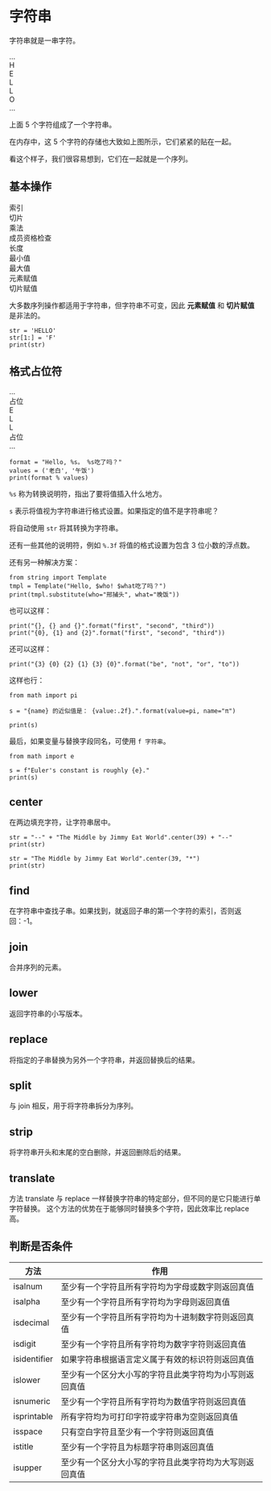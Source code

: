 # 字符串

字符串就是一串字符。

<div class="flex justify-start gap-1">
  <div class="brick w-8 h-8">...</div>
  <div class="brick w-8 h-8">H</div>
  <div class="brick w-8 h-8">E</div>
  <div class="brick w-8 h-8">L</div>
  <div class="brick w-8 h-8">L</div>
  <div class="brick w-8 h-8">O</div>
  <div class="brick w-8 h-8">...</div>
</div>

上面 5 个字符组成了一个字符串。

在内存中，这 5 个字符的存储也大致如上图所示，它们紧紧的贴在一起。

看这个样子，我们很容易想到，它们在一起就是一个序列。

## 基本操作

<div class="flex justify-start gap-1">
  <div class="brick w-14 h-8">索引</div>
  <div class="brick w-14 h-8">切片</div>
  <div class="brick w-14 h-8">乘法</div>
  <div class="brick w-32 h-8">成员资格检查</div>
  <div class="brick w-14 h-8">长度</div>
  <div class="brick w-16 h-8">最小值</div>
  <div class="brick w-16 h-8">最大值</div>
  <div class="brick-red w-24 h-8">元素赋值</div>
  <div class="brick-red w-24 h-8">切片赋值</div>
</div>

大多数序列操作都适用于字符串，但字符串不可变，因此 **元素赋值** 和 **切片赋值** 是非法的。

<div class="run"></div>

```python3
str = 'HELLO'
str[1:] = 'F'
print(str)
```

## 格式占位符

<div class="flex justify-start gap-1">
  <div class="brick w-8 h-8">...</div>
  <div class="brick-yellow w-14 h-8">占位</div>
  <div class="brick w-8 h-8">E</div>
  <div class="brick w-8 h-8">L</div>
  <div class="brick w-8 h-8 rounded text-center">L</div>
  <div class="brick-yellow w-14 h-8">占位</div>
  <div class="brick w-8 h-8">...</div>
</div>

<div class="run"></div>

```python3
format = "Hello, %s。 %s吃了吗？"
values = ('老白', '午饭')
print(format % values)
```

`%s` 称为转换说明符，指出了要将值插入什么地方。

`s` 表示将值视为字符串进行格式设置。如果指定的值不是字符串呢？

将自动使用 `str` 将其转换为字符串。

还有一些其他的说明符，例如 `%.3f` 将值的格式设置为包含 3 位小数的浮点数。

还有另一种解决方案：

<div class="run"></div>

```python3
from string import Template
tmpl = Template("Hello, $who! $what吃了吗？")
print(tmpl.substitute(who="邢捕头", what="晚饭"))
```

也可以这样：

<div class="run"></div>

```python3
print("{}, {} and {}".format("first", "second", "third"))
print("{0}, {1} and {2}".format("first", "second", "third"))
```

还可以这样：

<div class="run"></div>

```python3
print("{3} {0} {2} {1} {3} {0}".format("be", "not", "or", "to"))
```

这样也行：

<div class="run"></div>

```python3
from math import pi

s = "{name} 的近似值是： {value:.2f}.".format(value=pi, name="π")

print(s)
```

最后，如果变量与替换字段同名，可使用 `f 字符串`。

<div class="run"></div>

```python3
from math import e

s = f"Euler's constant is roughly {e}."
print(s)
```

## center

在两边填充字符，让字符串居中。

<div class="run"></div>

```python3
str = "--" + "The Middle by Jimmy Eat World".center(39) + "--"
print(str)
```

<div class="run"></div>

```python3
str = "The Middle by Jimmy Eat World".center(39, "*")
print(str)
```

## find

在字符串中查找子串。如果找到，就返回子串的第一个字符的索引，否则返回：-1。

## join

合并序列的元素。

## lower

返回字符串的小写版本。

## replace

将指定的子串替换为另外一个字符串，并返回替换后的结果。

## split

与 join 相反，用于将字符串拆分为序列。

## strip

将字符串开头和末尾的空白删除，并返回删除后的结果。

## translate

方法 translate 与 replace 一样替换字符串的特定部分，但不同的是它只能进行单字符替换。 这个方法的优势在于能够同时替换多个字符，因此效率比 replace 高。

## 判断是否条件

| 方法         | 作用                                                   |
| ------------ | ------------------------------------------------------ |
| isalnum      | 至少有一个字符且所有字符均为字母或数字则返回真值       |
| isalpha      | 至少有一个字符且所有字符均为字母则返回真值             |
| isdecimal    | 至少有一个字符且所有字符均为十进制数字符则返回真值     |
| isdigit      | 至少有一个字符且所有字符均为数字字符则返回真值         |
| isidentifier | 如果字符串根据语言定义属于有效的标识符则返回真值       |
| islower      | 至少有一个区分大小写的字符且此类字符均为小写则返回真值 |
| isnumeric    | 至少有一个字符且所有字符均为数值字符则返回真值         |
| isprintable  | 所有字符均为可打印字符或字符串为空则返回真值           |
| isspace      | 只有空白字符且至少有一个字符则返回真值                 |
| istitle      | 至少有一个字符且为标题字符串则返回真值                 |
| isupper      | 至少有一个区分大小写的字符且此类字符均为大写则返回真值 |
